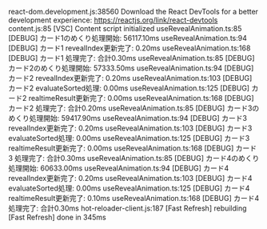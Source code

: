 react-dom.development.js:38560 Download the React DevTools for a better development experience: https://reactjs.org/link/react-devtools
content.js:85 [VSC] Content script initialized
useRevealAnimation.ts:85 [DEBUG] カード1のめくり処理開始: 56117.10ms
useRevealAnimation.ts:94 [DEBUG] カード1 revealIndex更新完了: 0.20ms
useRevealAnimation.ts:168 [DEBUG] カード1 処理完了: 合計0.30ms
useRevealAnimation.ts:85 [DEBUG] カード2のめくり処理開始: 57333.50ms
useRevealAnimation.ts:94 [DEBUG] カード2 revealIndex更新完了: 0.20ms
useRevealAnimation.ts:103 [DEBUG] カード2 evaluateSorted処理: 0.00ms
useRevealAnimation.ts:125 [DEBUG] カード2 realtimeResult更新完了: 0.00ms
useRevealAnimation.ts:168 [DEBUG] カード2 処理完了: 合計0.20ms
useRevealAnimation.ts:85 [DEBUG] カード3のめくり処理開始: 59417.90ms
useRevealAnimation.ts:94 [DEBUG] カード3 revealIndex更新完了: 0.20ms
useRevealAnimation.ts:103 [DEBUG] カード3 evaluateSorted処理: 0.00ms
useRevealAnimation.ts:125 [DEBUG] カード3 realtimeResult更新完了: 0.00ms
useRevealAnimation.ts:168 [DEBUG] カード3 処理完了: 合計0.30ms
useRevealAnimation.ts:85 [DEBUG] カード4のめくり処理開始: 60633.00ms
useRevealAnimation.ts:94 [DEBUG] カード4 revealIndex更新完了: 0.20ms
useRevealAnimation.ts:103 [DEBUG] カード4 evaluateSorted処理: 0.00ms
useRevealAnimation.ts:125 [DEBUG] カード4 realtimeResult更新完了: 0.10ms
useRevealAnimation.ts:168 [DEBUG] カード4 処理完了: 合計0.30ms
hot-reloader-client.js:187 [Fast Refresh] rebuilding
 [Fast Refresh] done in 345ms
